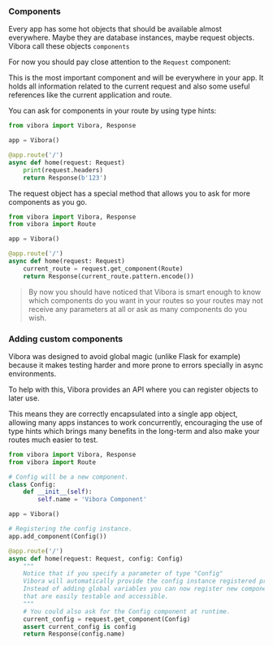 ### Components

Every app has some hot objects that should be available almost
everywhere. Maybe they are database instances, maybe request objects.
Vibora call these objects `components`

For now you should pay close attention to the `Request` component:

This is the most important component and will be everywhere in your app.
It holds all information related to the current request and
also some useful references like the current application and route.

You can ask for components in your route by using type hints:

```py
from vibora import Vibora, Response

app = Vibora()

@app.route('/')
async def home(request: Request)
    print(request.headers)
    return Response(b'123')
```

The request object has a special method that allows you to ask
for more components as you go.

```py
from vibora import Vibora, Response
from vibora import Route

app = Vibora()

@app.route('/')
async def home(request: Request)
    current_route = request.get_component(Route)
    return Response(current_route.pattern.encode())
```

> By now you should have noticed that Vibora is smart enough
to know which components do you want in your routes so your routes
may not receive any parameters at all or ask as many components
do you wish.


### Adding custom components

Vibora was designed to avoid global magic (unlike Flask for example)
because it makes testing harder
and more prone to errors specially in async environments.

To help with this,
Vibora provides an API where you can register objects to later use.

This means they are correctly encapsulated into a single app object,
allowing many apps instances to work concurrently,
encouraging the use of type hints which brings many benefits
in the long-term and also make your routes much easier to test.

```py
from vibora import Vibora, Response
from vibora import Route

# Config will be a new component.
class Config:
    def __init__(self):
        self.name = 'Vibora Component'

app = Vibora()

# Registering the config instance.
app.add_component(Config())

@app.route('/')
async def home(request: Request, config: Config)
    """
    Notice that if you specify a parameter of type "Config"
    Vibora will automatically provide the config instance registered previously.
    Instead of adding global variables you can now register new components,
    that are easily testable and accessible.
    """
    # You could also ask for the Config component at runtime.
    current_config = request.get_component(Config)
    assert current_config is config
    return Response(config.name)
```
